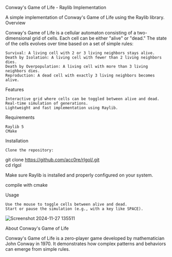 Conway's Game of Life - Raylib Implementation

A simple implementation of Conway's Game of Life using the Raylib library.
Overview

Conway's Game of Life is a cellular automaton consisting of a two-dimensional grid of cells. Each cell can be either "alive" or "dead." The state of the cells evolves over time based on a set of simple rules:

    Survival: A living cell with 2 or 3 living neighbors stays alive.
    Death by Isolation: A living cell with fewer than 2 living neighbors dies.
    Death by Overpopulation: A living cell with more than 3 living neighbors dies.
    Reproduction: A dead cell with exactly 3 living neighbors becomes alive.

Features

    Interactive grid where cells can be toggled between alive and dead.
    Real-time simulation of generations.
    Lightweight and fast implementation using Raylib.

Requirements

    Raylib 5
    CMake

Installation

    Clone the repository:

git clone https://github.com/acc0re/rlgol/.git  
cd rlgol

Make sure Raylib is installed and properly configured on your system.

compile with cmake

Usage

    Use the mouse to toggle cells between alive and dead.
    Start or pause the simulation (e.g., with a key like SPACE).
    
![Screenshot 2024-11-27 135511](https://github.com/user-attachments/assets/b3f164ea-6f1e-4e6a-ac37-9b56d1ff38dc)

About Conway's Game of Life

Conway's Game of Life is a zero-player game developed by mathematician John Conway in 1970. It demonstrates how complex patterns and behaviors can emerge from simple rules.
